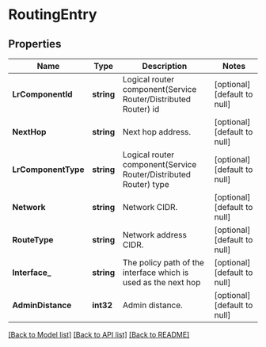 # RoutingEntry

## Properties
Name | Type | Description | Notes
------------ | ------------- | ------------- | -------------
**LrComponentId** | **string** | Logical router component(Service Router/Distributed Router) id | [optional] [default to null]
**NextHop** | **string** | Next hop address.  | [optional] [default to null]
**LrComponentType** | **string** | Logical router component(Service Router/Distributed Router) type | [optional] [default to null]
**Network** | **string** | Network CIDR.  | [optional] [default to null]
**RouteType** | **string** | Network address CIDR.  | [optional] [default to null]
**Interface_** | **string** | The policy path of the interface which is used as the next hop | [optional] [default to null]
**AdminDistance** | **int32** | Admin distance.  | [optional] [default to null]

[[Back to Model list]](../README.md#documentation-for-models) [[Back to API list]](../README.md#documentation-for-api-endpoints) [[Back to README]](../README.md)

